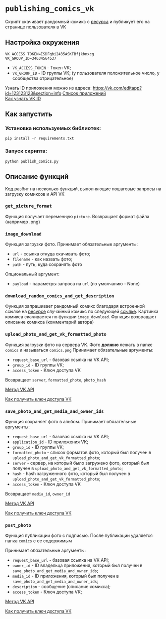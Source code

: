 # `publishing_comics_vk`

Скрипт скачивает рандомный комикс с [ресурса](https://xkcd.com/) и публикует его на странице пользователя в VK

## Настройка окружения

```
VK_ACCESS_TOKEN=ISDFgbi2435ASKFBfjkbnxcg
VK_GROUP_ID=34634564537
```

- `VK_ACCESS_TOKEN` - Токен VK;
- `VK_GROUP_ID` - ID группы VK;
(у пользователя положительное число, у сообщества отрицательное)

Узнать ID приложения можно из адреса: https://vk.com/editapp?id=123123123&section=info
[Список приложений](https://vk.com/apps?act=manage)  
[Как узнать VK ID](https://regvk.com/id/)

## Как запустить

### Установка используемых библиотек:

```
pip install -r requirements.txt
```

### Запуск скрипта:

```
python publish_comics.py
```

## Описание функций

Код разбит на несколько функций, выполняющие пошаговые запросы на загрузку комиксов и API VK

### `get_picture_format`

Функция получает переменную `picture`. Возвращает формат файла (например .png)

### `image_download`

Функция загрузки фото.
Принимает обязательные аргументы:

- `url` - ссылка откуда скачивать фото;
- `filename` - как назвать фото;
- `path` - путь, куда сохранять фото

Опциональный аргумент:

- `payload` - параметры запроса на `url` (по умолчанию - None)

### `download_random_comics_and_get_description`

Функция запрашивает рандомный комикс благодаря встроенной ссылке на [ресурсе](https://xkcd.com/) случайный комикс по следующей [ссылке](https://c.xkcd.com/random/comic/).
Картинка комикса скачивается по функции `image_download`.
Функция возвращает описание комикса (комментарий автора)

### `upload_photo_and_get_vk_formatted_photo`

Функция загрузки фото на сервера VK. Фото **должно** лежать в папке `comics` и называться `comics.png`
Принимает обязательные аргументы:

- `request_base_url` - базовая ссылка на VK API;
- `group_id` - ID группы VK;
- `access_token` - Ключ доступа VK

Возвращает `server`, `formatted_photo`, `photo_hash`

[Метод VK API](https://dev.vk.com/method/photos.getWallUploadServer)  

[Как получить ключ доступа VK](https://dev.vk.com/api/access-token/implicit-flow-user)

### `save_photo_and_get_media_and_owner_ids`

Функция сохраняет фото в альбом.
Принимает обязательные аргументы:

- `request_base_url` - базовая ссылка на VK API;
- `application_id` - ID приложения VK;
- `group_id` - ID группы VK;
- `formatted_photo` - список форматов фото, который был получен в `upload_photo_and_get_vk_formatted_photo`;
- `server` - сервер, на который было загружено фото, который был получен в `upload_photo_and_get_vk_formatted_photo`;
- `hash` - hash загруженного фото, который был получен в `upload_photo_and_get_vk_formatted_photo`;
- `access_token` - Ключ доступа VK

Возвращает `media_id`, `owner_id`

[Метод VK API](https://dev.vk.com/method/photos.saveWallPhoto)  

[Как получить ключ доступа VK](https://dev.vk.com/api/access-token/implicit-flow-user)

### `post_photo`

Функция публикации фото с подписью. После публикации удаляется папка `comics` с ее содержимым

Принимает обязательные аргументы:
- `request_base_url` - базовая ссылка на VK API;
- `owner_id` - ID владельца приложения, который был получен в `save_photo_and_get_media_and_owner_ids`;
- `media_id` - ID приложения, который был получен в `save_photo_and_get_media_and_owner_ids`;
- `description` - сообщение (описание комикса);
- `access_token` - Ключ доступа VK;

[Метод VK API](https://dev.vk.com/method/wall.post)  

[Как получить ключ доступа VK](https://dev.vk.com/api/access-token/implicit-flow-user)

